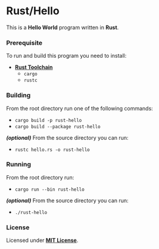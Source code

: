 # Rust/Hello

This is a **Hello World** program written in **Rust**.

### Prerequisite

To run and build this program you need to install:

* [**Rust Toolchain**](https://www.rust-lang.org/tools/install)
  * `cargo`
  * `rustc`

### Building

From the root directory run one of the following commands:

* `cargo build -p rust-hello`
* `cargo build --package rust-hello`

_**(optional)**_ From the source directory you can run:

* `rustc hello.rs -o rust-hello`

### Running

From the root directory run:

* `cargo run --bin rust-hello`

_**(optional)**_ From the source directory you can run:

* `./rust-hello`

### License

Licensed under [**MIT License**](https://github.com/altersabeh/codes/blob/main/LICENSE).

